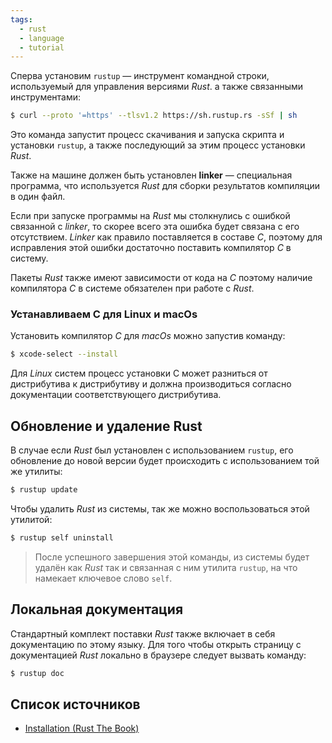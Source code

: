 ```yaml
---
tags:
  - rust
  - language
  - tutorial
---
```


Сперва установим `rustup` — инструмент командной строки, используемый для управления версиями *Rust*. а также связанными инструментами:

```Zsh
$ curl --proto '=https' --tlsv1.2 https://sh.rustup.rs -sSf | sh
```

Это команда запустит процесс скачивания и запуска скрипта и установки  `rustup`, а также последующий за этим процесс установки *Rust*.

Также на машине должен быть установлен **linker** — специальная программа, что используется *Rust* для сборки результатов компиляции в один файл. 

Если при запуске программы на *Rust* мы столкнулись с ошибкой связанной с *linker*, то скорее всего эта ошибка будет связана с его отсутствием. *Linker* как правило поставляется в составе *C*, поэтому для исправления этой ошибки достаточно поставить компилятор *C* в систему.

Пакеты *Rust* также имеют зависимости от кода на *C* поэтому наличие компилятора *C* в системе обязателен при работе с *Rust*.

### Устанавливаем C для Linux и macOs

Установить компилятор *C* для *macOs* можно запустив команду:

```Zsh
$ xcode-select --install
```

Для *Linux* систем процесс установки C может разниться от дистрибутива к дистрибутиву и должна производиться  согласно документации соответствующего дистрибутива.

## Обновление и удаление Rust

В случае если *Rust* был установлен с использованием `rustup`, его обновление до новой версии будет происходить с использованием той же утилиты:

```Zsh
$ rustup update
```

Чтобы удалить *Rust* из системы, так же можно воспользоваться этой утилитой:

```Zsh
$ rustup self uninstall
```

> После успешного завершения этой команды, из системы будет удалён как *Rust* так и связанная с ним утилита `rustup`, на что намекает ключевое слово `self`.

## Локальная документация

Стандартный комплект поставки *Rust* также включает в себя документацию по этому языку. Для того чтобы открыть страницу с документацией *Rust* локально в браузере следует вызвать команду:

```Zsh
$ rustup doc
```

## Список источников

- [Installation (Rust The Book)](https://doc.rust-lang.org/book/ch01-01-installation.html)